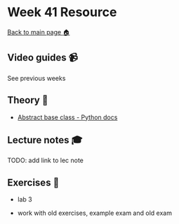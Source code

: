 # Week 41 Resource

[Back to main page :house:](https://github.com/kokchun/Python-course-AI22)

## Video guides :video_camera:

See previous weeks

## Theory :book:

- [Abstract base class - Python docs](https://docs.python.org/3/library/abc.html?highlight=abstract%20class)

## Lecture notes :mortar_board:

TODO: add link to lec note 

## Exercises :running:

- lab 3

- work with old exercises, example exam and old exam